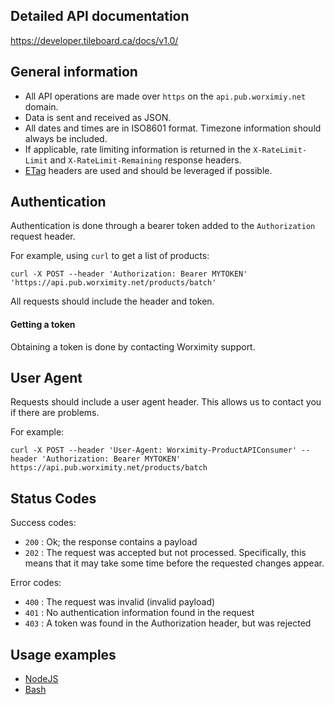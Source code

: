 
## Detailed API documentation

https://developer.tileboard.ca/docs/v1.0/

## General information

* All API operations are made over `https` on the `api.pub.worximiy.net` domain. 
* Data is sent and received as JSON. 
* All dates and times are in ISO8601 format.  Timezone information should always be included.
* If applicable, rate limiting information is returned in the `X-RateLimit-Limit` and `X-RateLimit-Remaining` response headers.
* [ETag](https://developer.mozilla.org/en-US/docs/Web/HTTP/Headers/ETag) headers are used and should be leveraged if possible.


## Authentication

Authentication is done through a bearer token added to the `Authorization` request header. 

For example, using `curl` to get a list of products: 
    
    curl -X POST --header 'Authorization: Bearer MYTOKEN' 'https://api.pub.worximity.net/products/batch'                    


All requests should include the header and token.

#### Getting a token

Obtaining a token is done by contacting Worximity support.


## User Agent

Requests should include a user agent header. This allows us to contact you if there are problems.

For example:

    curl -X POST --header 'User-Agent: Worximity-ProductAPIConsumer' --header 'Authorization: Bearer MYTOKEN' https://api.pub.worximity.net/products/batch

## Status Codes

Success codes:

* `200` : Ok; the response contains a payload
* `202` : The request was accepted but not processed. Specifically, this means that it may take some time before the requested changes appear.

Error codes:
* `400` : The request was invalid (invalid payload)
* `401` : No authentication information found in the request
* `403` : A token was found in the Authorization header, but was rejected


## Usage examples

* [NodeJS](examples/nodejs)
* [Bash](examples/bash)
    


